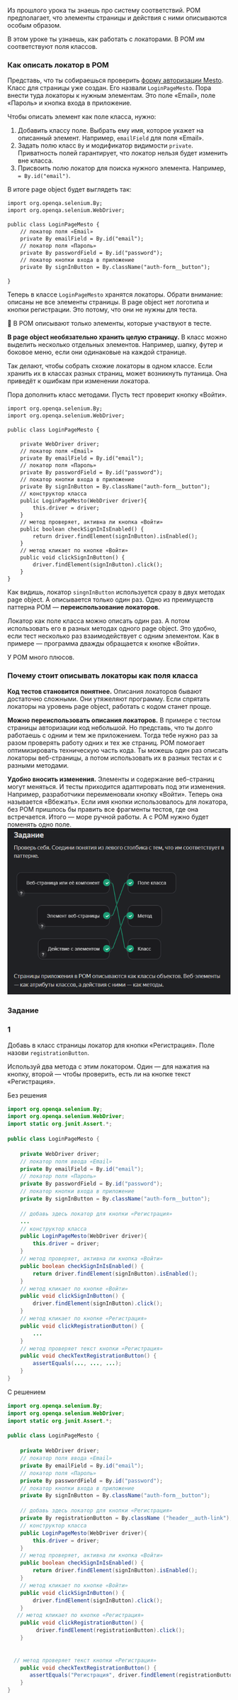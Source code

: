 Из прошлого урока ты знаешь про систему соответствий. POM предполагает, что элементы страницы и действия с ними описываются особым образом.

В этом уроке ты узнаешь, как работать с локаторами. В POM им соответствуют поля классов.

### Как описать локатор в POM

Представь, что ты собираешься проверить [форму авторизации Mesto](https://qa-mesto.praktikum-services.ru/signin). Класс для страницы уже создан. Его назвали `LoginPageMesto`. Пора внести туда локаторы к нужным элементам. Это поле «Email», поле «Пароль» и кнопка входа в приложение.

Чтобы описать элемент как поле класса, нужно:

1. Добавить классу поле. Выбрать ему имя, которое укажет на описанный элемент. Например, `emailField` для поля «Email».
2. Задать полю класс `By` и модификатор видимости `private`. Приватность полей гарантирует, что локатор нельзя будет изменить вне класса.
3. Присвоить полю локатор для поиска нужного элемента. Например, `= By.id("email")`.

В итоге page object будет выглядеть так:
```
import org.openqa.selenium.By;
import org.openqa.selenium.WebDriver;

public class LoginPageMesto {
    // локатор поля «Email»
    private By emailField = By.id("email");
    // локатор поля «Пароль»
    private By passwordField = By.id("password");
    // локатор кнопки входа в приложение
    private By signInButton = By.className("auth-form__button");
   
} 
```

Теперь в классе `LoginPageMesto` хранятся локаторы. Обрати внимание: описаны не все элементы страницы. В page object нет логотипа и кнопки регистрации. Это потому, что они не нужны для теста.

📌 В POM описывают только элементы, которые участвуют в тесте.

**В page object необязательно хранить целую страницу.** В класс можно выделить несколько отдельных элементов. Например, шапку, футер и боковое меню, если они одинаковые на каждой странице.

Так делают, чтобы собрать схожие локаторы в одном классе. Если хранить их в классах разных страниц, может возникнуть путаница. Она приведёт к ошибкам при изменении локатора.

Пора дополнить класс методами. Пусть тест проверит кнопку «Войти».
```
import org.openqa.selenium.By;
import org.openqa.selenium.WebDriver;

public class LoginPageMesto {

    private WebDriver driver;
    // локатор поля «Email»
    private By emailField = By.id("email");
    // локатор поля «Пароль»
    private By passwordField = By.id("password");
    // локатор кнопки входа в приложение
    private By signInButton = By.className("auth-form__button");
    // конструктор класса
    public LoginPageMesto(WebDriver driver){
        this.driver = driver;
    }
    // метод проверяет, активна ли кнопка «Войти»
    public boolean checkSignInIsEnabled() {
        return driver.findElement(signInButton).isEnabled();
    }
    // метод кликает по кнопке «Войти»
    public void clickSignInButton() {
        driver.findElement(signInButton).click();
    }
} 
```

Как видишь, локатор `singnInButton` используется сразу в двух методах page object. А описывается только один раз. Одно из преимуществ паттерна POM — **переиспользование локаторов**.

Локатор как поле класса можно описать один раз. А потом использовать его в разных методах одного page object. Это удобно, если тест несколько раз взаимодействует с одним элементом. Как в примере — программа дважды обращается к кнопке «Войти».

У POM много плюсов.

### Почему стоит описывать локаторы как поля класса

**Код тестов становится понятнее.** Описания локаторов бывают достаточно сложными. Они утяжеляют программу. Если спрятать локаторы на уровень page object, работать с кодом станет проще.

**Можно переиспользовать описания локаторов.** В примере с тестом страницы авторизации код небольшой. Но представь, что ты долго работаешь с одним и тем же приложением. Тогда тебе нужно раз за разом проверять работу одних и тех же страниц. POM помогает оптимизировать техническую часть кода. Ты можешь один раз описать локаторы веб-страницы, а потом использовать их в разных тестах и с разными методами.

**Удобно вносить изменения.** Элементы и содержание веб-страниц могут меняться. И тесты приходится адаптировать под эти изменения. Например, разработчики переименовали кнопку «Войти». Теперь она называется «Вбежать». Если имя кнопки использовалось для локатора, без POM пришлось бы править все фрагменты тестов, где она встречается. Итого — море ручной работы. А с POM нужно будет поменять одно поле.
![img.png](img%2Fimg.png)

### Задание
### 1
Добавь в класс страницы локатор для кнопки «Регистрация». Поле назови `registrationButton`.

Используй два метода с этим локатором. Один — для нажатия на кнопку, второй — чтобы проверить, есть ли на кнопке текст «Регистрация».

Без решения
```java
import org.openqa.selenium.By;
import org.openqa.selenium.WebDriver;
import static org.junit.Assert.*;

public class LoginPageMesto {

    private WebDriver driver;
    // локатор поля ввода «Email»
    private By emailField = By.id("email");
    // локатор поля «Пароль»
    private By passwordField = By.id("password");
    // локатор кнопки входа в приложение
    private By signInButton = By.className("auth-form__button");

    // добавь здесь локатор для кнопки «Регистрация»
    ...
    // конструктор класса
    public LoginPageMesto(WebDriver driver){
        this.driver = driver;
    }
    // метод проверяет, активна ли кнопка «Войти»
    public boolean checkSignInIsEnabled() {
        return driver.findElement(signInButton).isEnabled();
    }
    // метод кликает по кнопке «Войти»
    public void clickSignInButton() {
        driver.findElement(signInButton).click();
    }
    // метод кликает по кнопке «Регистрация»
    public void clickRegistrationButton() {
        ...
    }
    // метод проверяет текст кнопки «Регистрация»
    public void checkTextRegistrationButton() {
        assertEquals(..., ..., ...);
    }
}
```

С решением
```java
import org.openqa.selenium.By;
import org.openqa.selenium.WebDriver;
import static org.junit.Assert.*;

public class LoginPageMesto {

    private WebDriver driver;
    // локатор поля ввода «Email»
    private By emailField = By.id("email");
    // локатор поля «Пароль»
    private By passwordField = By.id("password");
    // локатор кнопки входа в приложение
    private By signInButton = By.className("auth-form__button");

    // добавь здесь локатор для кнопки «Регистрация»
    private By registrationButton = By.className ("header__auth-link");
    // конструктор класса
    public LoginPageMesto(WebDriver driver){
        this.driver = driver;
    }
    // метод проверяет, активна ли кнопка «Войти»
    public boolean checkSignInIsEnabled() {
        return driver.findElement(signInButton).isEnabled();
    }
    // метод кликает по кнопке «Войти»
    public void clickSignInButton() {
        driver.findElement(signInButton).click();
    }
   // метод кликает по кнопке «Регистрация»
    public void clickRegistrationButton() {
         driver.findElement(registrationButton).click();
    }

    
  // метод проверяет текст кнопки «Регистрация»
    public void checkTextRegistrationButton() {
       assertEquals("Регистрация", driver.findElement(registrationButton).getText());
    }
}
```

